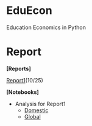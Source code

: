 # EduEcon
Education Economics in Python

# Report
**[Reports]**  

[Report1](https://github.com/ogaway/EduEcon/blob/master/EnrollmentRatio.pdf)(10/25)  

**[Notebooks]**  
* Analysis for Report1  
    * [Domestic](http://nbviewer.ipython.org/github/ogaway/EduEcon/blob/master/Domestic.ipynb)  
    * [Global](http://nbviewer.ipython.org/github/ogaway/EduEcon/blob/master/Global.ipynb)  
